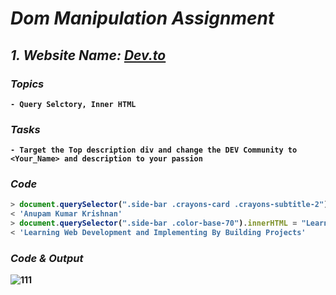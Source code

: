 # _Dom Manipulation Assignment_


## _1. Website Name: [Dev.to](https://dev.to/)_
<b>

### _Topics_

    - Query Selctory, Inner HTML

### _Tasks_

    - Target the Top description div and change the DEV Community to <Your_Name> and description to your passion

### _Code_

```javascript
> document.querySelector(".side-bar .crayons-card .crayons-subtitle-2").innerHTML = "Anupam Kumar Krishnan";
< 'Anupam Kumar Krishnan'
> document.querySelector(".side-bar .color-base-70").innerHTML = "Learning Web Development and Implementing By Building Projects";
< 'Learning Web Development and Implementing By Building Projects'
```

### _Code & Output_
![111](https://user-images.githubusercontent.com/91872149/190964708-d724e812-1884-4933-a2e8-469bed3ae14c.png)



</b>
